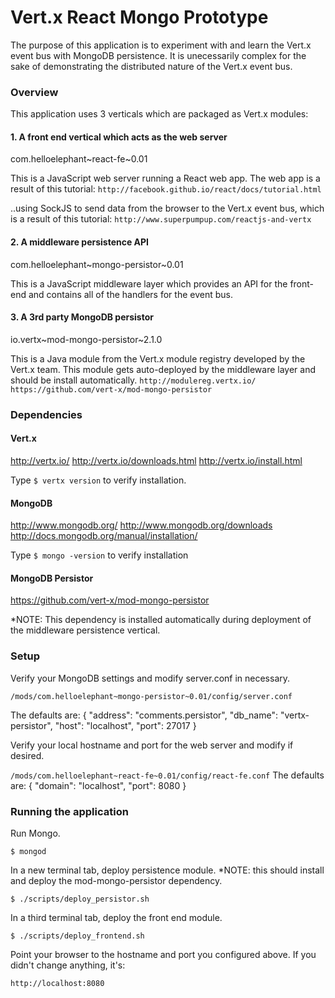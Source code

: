 # Vert.x React Mongo Prototype

The purpose of this application is to experiment with and learn the Vert.x event bus with MongoDB persistence. It is unecessarily complex for the sake of demonstrating the distributed nature of the Vert.x event bus.

### Overview

This application uses 3 verticals which are packaged as Vert.x modules:
#### 1. A front end vertical which acts as the web server
com.helloelephant~react-fe~0.01

This is a JavaScript web server running a React web app. The web app is a result of this tutorial:
`http://facebook.github.io/react/docs/tutorial.html`

..using SockJS to send data from the browser to the Vert.x event bus, which is a result of this tutorial:
`http://www.superpumpup.com/reactjs-and-vertx`

#### 2. A middleware persistence API
com.helloelephant~mongo-persistor~0.01

This is a JavaScript middleware layer which provides an API for the front-end and contains all of the handlers for the event bus.

#### 3. A 3rd party MongoDB persistor
io.vertx~mod-mongo-persistor~2.1.0

This is a Java module from the Vert.x module registry developed by the Vert.x team. This module gets auto-deployed by the middleware layer and should be install automatically.
`http://modulereg.vertx.io/`
`https://github.com/vert-x/mod-mongo-persistor`

### Dependencies

#### Vert.x
http://vertx.io/
http://vertx.io/downloads.html
http://vertx.io/install.html

Type `$ vertx version` to verify installation.

#### MongoDB
http://www.mongodb.org/
http://www.mongodb.org/downloads
http://docs.mongodb.org/manual/installation/

Type `$ mongo -version` to verify installation

#### MongoDB Persistor
https://github.com/vert-x/mod-mongo-persistor

*NOTE: This dependency is installed automatically during deployment of the middleware persistence vertical.

### Setup

Verify your MongoDB settings and modify server.conf in necessary.

`/mods/com.helloelephant~mongo-persistor~0.01/config/server.conf`

The defaults are:
{
  "address": "comments.persistor",
  "db_name": "vertx-persistor",
  "host": "localhost",
  "port": 27017
}

Verify your local hostname and port for the web server and modify if desired.

`/mods/com.helloelephant~react-fe~0.01/config/react-fe.conf`
The defaults are:
{
  "domain": "localhost",
  "port": 8080
}

### Running the application

Run Mongo.

`$ mongod`

In a new terminal tab, deploy persistence module.
*NOTE: this should install and deploy the mod-mongo-persistor dependency.

`$ ./scripts/deploy_persistor.sh`

In a third terminal tab, deploy the front end module.

`$ ./scripts/deploy_frontend.sh`

Point your browser to the hostname and port you configured above. If you didn't change anything, it's:

`http://localhost:8080`

